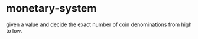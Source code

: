 # monetary-system
given a value and decide the exact number of coin denominations from high to low.
